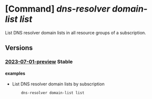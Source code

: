 # [Command] _dns-resolver domain-list list_

List DNS resolver domain lists in all resource groups of a subscription.

## Versions

### [2023-07-01-preview](/Resources/mgmt-plane/L3N1YnNjcmlwdGlvbnMve30vcHJvdmlkZXJzL21pY3Jvc29mdC5uZXR3b3JrL2Ruc3Jlc29sdmVyZG9tYWlubGlzdHM=/2023-07-01-preview.xml) **Stable**

<!-- mgmt-plane /subscriptions/{}/providers/microsoft.network/dnsresolverdomainlists 2023-07-01-preview -->
<!-- mgmt-plane /subscriptions/{}/resourcegroups/{}/providers/microsoft.network/dnsresolverdomainlists 2023-07-01-preview -->

#### examples

- List DNS resolver domain lists by subscription
    ```bash
        dns-resolver domain-list list
    ```
